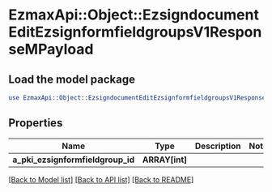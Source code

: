 # EzmaxApi::Object::EzsigndocumentEditEzsignformfieldgroupsV1ResponseMPayload

## Load the model package
```perl
use EzmaxApi::Object::EzsigndocumentEditEzsignformfieldgroupsV1ResponseMPayload;
```

## Properties
Name | Type | Description | Notes
------------ | ------------- | ------------- | -------------
**a_pki_ezsignformfieldgroup_id** | **ARRAY[int]** |  | 

[[Back to Model list]](../README.md#documentation-for-models) [[Back to API list]](../README.md#documentation-for-api-endpoints) [[Back to README]](../README.md)


